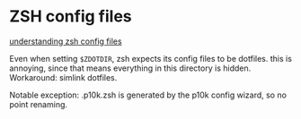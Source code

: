 # ZSH config files
[understanding zsh config files](https://www.baeldung.com/linux/zsh-configuration-files)

Even when setting `$ZDOTDIR`, zsh expects its config files to be dotfiles.
this is annoying, since that means everything in this directory is hidden.
Workaround: simlink dotfiles.

Notable exception: .p10k.zsh is generated by the p10k config wizard, so
no point renaming.
